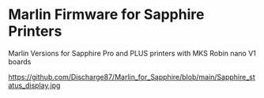 # Marlin Firmware for Sapphire Printers
Marlin Versions for Sapphire Pro and PLUS printers with MKS Robin nano V1 boards

https://github.com/Discharge87/Marlin_for_Sapphire/blob/main/Sapphire_status_display.jpg

